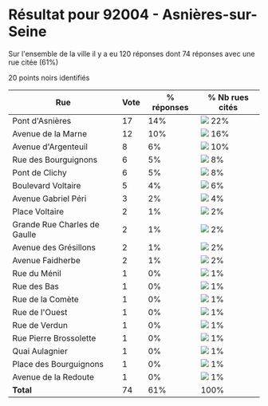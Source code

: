 # Résultat pour 92004 - Asnières-sur-Seine

Sur l'ensemble de la ville il y a eu 120 réponses dont 74 réponses avec une rue citée (61%)

20 points noirs identifiés

| Rue | Vote | % réponses | % Nb rues cités|
|-----|------|------------|----------------|
| Pont d'Asnières | 17 | 14% | <img src="../../img/bar_22.gif" />&nbsp;22%|
| Avenue de la Marne | 12 | 10% | <img src="../../img/bar_16.gif" />&nbsp;16%|
| Avenue d'Argenteuil | 8 | 6% | <img src="../../img/bar_10.gif" />&nbsp;10%|
| Rue des Bourguignons | 6 | 5% | <img src="../../img/bar_8.gif" />&nbsp;8%|
| Pont de Clichy | 6 | 5% | <img src="../../img/bar_8.gif" />&nbsp;8%|
| Boulevard Voltaire | 5 | 4% | <img src="../../img/bar_6.gif" />&nbsp;6%|
| Avenue Gabriel Péri | 3 | 2% | <img src="../../img/bar_4.gif" />&nbsp;4%|
| Place Voltaire | 2 | 1% | <img src="../../img/bar_2.gif" />&nbsp;2%|
| Grande Rue Charles de Gaulle | 2 | 1% | <img src="../../img/bar_2.gif" />&nbsp;2%|
| Avenue des Grésillons | 2 | 1% | <img src="../../img/bar_2.gif" />&nbsp;2%|
| Avenue Faidherbe | 2 | 1% | <img src="../../img/bar_2.gif" />&nbsp;2%|
| Rue du Ménil | 1 | 0% | <img src="../../img/bar_1.gif" />&nbsp;1%|
| Rue des Bas | 1 | 0% | <img src="../../img/bar_1.gif" />&nbsp;1%|
| Rue de la Comète | 1 | 0% | <img src="../../img/bar_1.gif" />&nbsp;1%|
| Rue de l'Ouest | 1 | 0% | <img src="../../img/bar_1.gif" />&nbsp;1%|
| Rue de Verdun | 1 | 0% | <img src="../../img/bar_1.gif" />&nbsp;1%|
| Rue Pierre Brossolette | 1 | 0% | <img src="../../img/bar_1.gif" />&nbsp;1%|
| Quai Aulagnier | 1 | 0% | <img src="../../img/bar_1.gif" />&nbsp;1%|
| Place des Bourguignons | 1 | 0% | <img src="../../img/bar_1.gif" />&nbsp;1%|
| Avenue de la Redoute | 1 | 0% | <img src="../../img/bar_1.gif" />&nbsp;1%|
| **Total** | 74 | 61% | 100%|
